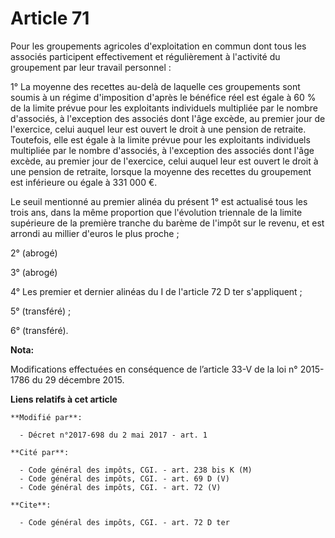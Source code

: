 # Article 71

Pour les groupements agricoles d'exploitation en commun dont tous les associés participent effectivement et régulièrement à
l'activité du groupement par leur travail personnel :

1° La moyenne des recettes au-delà de laquelle ces groupements sont soumis à un régime d'imposition d'après le bénéfice réel
est égale à 60 % de la limite prévue pour les exploitants individuels multipliée par le nombre d'associés, à l'exception des
associés dont l'âge excède, au premier jour de l'exercice, celui auquel leur est ouvert le droit à une pension de retraite.
Toutefois, elle est égale à la limite prévue pour les exploitants individuels multipliée par le nombre d'associés, à
l'exception des associés dont l'âge excède, au premier jour de l'exercice, celui auquel leur est ouvert le droit à une
pension de retraite, lorsque la moyenne des recettes du groupement est inférieure ou égale à 331 000 €.

Le seuil mentionné au premier alinéa du présent 1° est actualisé tous les trois ans, dans la même proportion que l'évolution
triennale de la limite supérieure de la première tranche du barème de l'impôt sur le revenu, et est arrondi au millier
d'euros le plus proche ;

2° (abrogé)

3° (abrogé)

4° Les premier et dernier alinéas du I de l'article 72 D ter s'appliquent ;

5° (transféré) ;

6° (transféré).

**Nota:**

Modifications effectuées en conséquence de l’article 33-V de la loi n° 2015-1786 du 29 décembre 2015.

**Liens relatifs à cet article**

	**Modifié par**:

	  - Décret n°2017-698 du 2 mai 2017 - art. 1

	**Cité par**:

	  - Code général des impôts, CGI. - art. 238 bis K (M)
	  - Code général des impôts, CGI. - art. 69 D (V)
	  - Code général des impôts, CGI. - art. 72 (V)

	**Cite**:

	  - Code général des impôts, CGI. - art. 72 D ter
